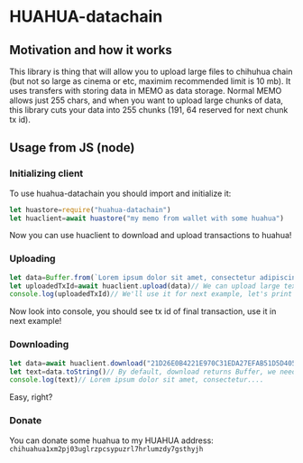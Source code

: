# HUAHUA-datachain
## Motivation and how it works
This library is thing that will allow you to upload large files to chihuhua chain (but not so large as cinema or etc, maximim recommended limit is 10 mb).
It uses transfers with storing data in MEMO as data storage.
Normal MEMO allows just 255 chars, and when you want to upload large chunks of data, this library cuts your data into 255 chunks (191, 64 reserved for next chunk tx id).
## Usage from JS (node)

### Initializing client
 To use huahua-datachain you should import and initialize it:
```js
let huastore=require("huahua-datachain")
let huaclient=await huastore("my memo from wallet with some huahua")
```
 Now you can use huaclient to download and upload transactions to huahua!

### Uploading
```js
let data=Buffer.from(`Lorem ipsum dolor sit amet, consectetur adipiscing elit, sed do eiusmod tempor incididunt ut labore et dolore magna aliqua. Ut enim ad minim veniam, quis nostrud exercitation ullamco laboris nisi ut aliquip ex ea commodo consequat. Duis aute irure dolor in reprehenderit in voluptate velit esse cillum dolore eu fugiat nulla pariatur. Excepteur sint occaecat cupidatat non proident, sunt in culpa qui officia deserunt mollit anim id est laborum.`)// We can upload ONLY Buffers, not strings, so we need to convert our string into Buffer.
let uploadedTxId=await huaclient.upload(data)// We can upload large texts!!
console.log(uploadedTxId)// We'll use it for next example, let's print it to console!
```
Now look into console, you should see tx id of final transaction, use it in next example!

### Downloading
```js
let data=await huaclient.download("21D26E0B4221E970C31EDA27EFAB51D5D4055B8B1287D4D0124542E39FFAEC41")// Insert your tx id from previous step here
let text=data.toString()// By default, download returns Buffer, we need to convert it to string to read it
console.log(text)// Lorem ipsum dolor sit amet, consectetur....
```
Easy, right?

### Donate

You can donate some huahua to my HUAHUA address: ``chihuahua1xm2pj03uglrzpcsypuzrl7hrlumzdy7gsthyjh``